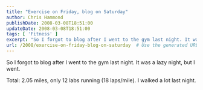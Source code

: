 ```yaml
---
title: "Exercise on Friday, blog on Saturday"
author: Chris Hammond
publishDate: 2008-03-08T18:51:00
updateDate: 2008-03-08T18:51:00
tags: [ 'Fitness' ]
excerpt: "So I forgot to blog after I went to the gym last night. It was a lazy night, but I went.   Total: 2.05 miles, only 12 labs running (18 laps/mile). I walked a lot last night.  "
url: /2008/exercise-on-friday-blog-on-saturday  # Use the generated URL with year
---
```

<p>So I forgot to blog after I went to the gym last night. It was a lazy night, but I went.</p> <p>Total: 2.05 miles, only 12 labs running (18 laps/mile). I walked a lot last night.</p>
